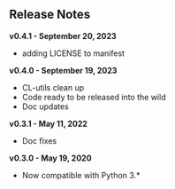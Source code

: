 
## Release Notes

**v0.4.1 - September 20, 2023**

* adding LICENSE to manifest

**v0.4.0 - September 19, 2023**

* CL-utils clean up
* Code ready to be released into the wild
* Doc updates

**v0.3.1 - May 11, 2022**

* Doc fixes

**v0.3.0 - May 19, 2020**

* Now compatible with Python 3.*

